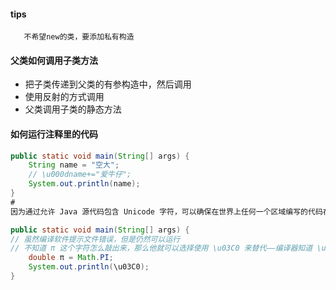 #### tips
```
   不希望new的类，要添加私有构造
```
#### 父类如何调用子类方法
* 把子类传递到父类的有参构造中，然后调用
* 使用反射的方式调用
* 父类调用子类的静态方法

#### 如何运行注释里的代码
``` java
public static void main(String[] args) {
    String name = "空大";
    // \u000dname+="爱牛仔";
    System.out.println(name);
}
# 
因为通过允许 Java 源代码包含 Unicode 字符，可以确保在世界上任何一个区域编写的代码在其他地方执行。\u000d是换行符

public static void main(String[] args) {
// 虽然编译软件提示文件错误，但是仍然可以运行
// 不知道 π 这个字符怎么敲出来，那么他就可以选择使用 \u03C0 来替代——编译器知道 \u03C0 就是 π 这个变量（编译器会在编译其他代码之前先解析 Unicode 字符）
    double π = Math.PI;
    System.out.println(\u03C0);
}
```
